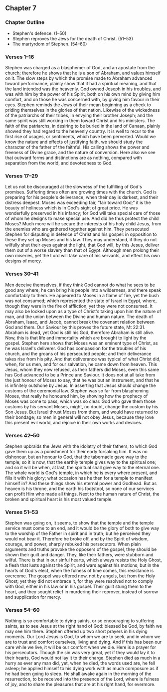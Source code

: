 ## Chapter 7

### Chapter Outline

- Stephen's defence. (1–50)
- Stephen reproves the Jews for the death of Christ. (51–53)
- The martyrdom of Stephen. (54–60)

### Verses 1–16

Stephen was charged as a blasphemer of God, and an apostate from the church; therefore he shows that he is a son of Abraham, and values himself on it. The slow steps by which the promise made to Abraham advanced toward performance, plainly show that it had a spiritual meaning, and that the land intended was the heavenly. God owned Joseph in his troubles, and was with him by the power of his Spirit, both on his own mind by giving him comfort, and on those he was concerned with, by giving him favour in their eyes. Stephen reminds the Jews of their mean beginning as a check to priding themselves in the glories of that nation. Likewise of the wickedness of the patriarchs of their tribes, in envying their brother Joseph; and the same spirit was still working in them toward Christ and his ministers. The faith of the patriarchs, in desiring to be buried in the land of Canaan, plainly showed they had regard to the heavenly country. It is well to recur to the first rise of usages, or sentiments, which have been perverted. Would we know the nature and effects of justifying faith, we should study the character of the father of the faithful. His calling shows the power and freeness of Divine grace, and the nature of conversion. Here also we see that outward forms and distinctions are as nothing, compared with separation from the world, and devotedness to God.

### Verses 17–29

Let us not be discouraged at the slowness of the fulfilling of God's promises. Suffering times often are growing times with the church. God is preparing for his people's deliverance, when their day is darkest, and their distress deepest. Moses was exceeding fair, “fair toward God;” it is the beauty of holiness which is in God's sight of great price. He was wonderfully preserved in his infancy; for God will take special care of those of whom he designs to make special use. And did he thus protect the child Moses? Much more will he secure the interests of his holy child Jesus, from the enemies who are gathered together against him. They persecuted Stephen for disputing in defence of Christ and his gospel: in opposition to these they set up Moses and his law. They may understand, if they do not wilfully shut their eyes against the light, that God will, by this Jesus, deliver them out of a worse slavery than that of Egypt. Although men prolong their own miseries, yet the Lord will take care of his servants, and effect his own designs of mercy.

### Verses 30–41

Men deceive themselves, if they think God cannot do what he sees to be good any where; he can bring his people into a wilderness, and there speak comfortably to them. He appeared to Moses in a flame of fire, yet the bush was not consumed; which represented the state of Israel in Egypt, where, though they were in the fire of affliction, yet they were not consumed. It may also be looked upon as a type of Christ's taking upon him the nature of man, and the union between the Divine and human nature. The death of Abraham, Isaac, and Jacob, cannot break the covenant relation between God and them. Our Saviour by this proves the future state, Mt 22:31. Abraham is dead, yet God is still his God, therefore Abraham is still alive. Now, this is that life and immortality which are brought to light by the gospel. Stephen here shows that Moses was an eminent type of Christ, as he was Israel's deliverer. God has compassion for the troubles of his church, and the groans of his persecuted people; and their deliverance takes rise from his pity. And that deliverance was typical of what Christ did, when, for us men, and for our salvation, he came down from heaven. This Jesus, whom they now refused, as their fathers did Moses, even this same has God advanced to be a Prince and Saviour. It does not at all take from the just honour of Moses to say, that he was but an instrument, and that he is infinitely outshone by Jesus. In asserting that Jesus should change the customs of the ceremonial law. Stephen was so far from blaspheming Moses, that really he honoured him, by showing how the prophecy of Moses was come to pass, which was so clear. God who gave them those customs by his servant Moses, might, no doubt, change the custom by his Son Jesus. But Israel thrust Moses from them, and would have returned to their bondage; so men in general will not obey Jesus, because they love this present evil world, and rejoice in their own works and devices.

### Verses 42–50

Stephen upbraids the Jews with the idolatry of their fathers, to which God gave them up as a punishment for their early forsaking him. It was no dishonour, but an honour to God, that the tabernacle gave way to the temple; so it is now, that the earthly temple gives way to the spiritual one; and so it will be when, at last, the spiritual shall give way to the eternal one. The whole world is God's temple, in which he is every where present, and fills it with his glory; what occasion has he then for a temple to manifest himself in? And these things show his eternal power and Godhead. But as heaven is his throne, and the earth his footstool, so none of our services can profit Him who made all things. Next to the human nature of Christ, the broken and spiritual heart is his most valued temple.

### Verses 51–53

Stephen was going on, it seems, to show that the temple and the temple service must come to an end, and it would be the glory of both to give way to the worship of the Father in spirit and in truth; but he perceived they would not bear it. Therefore he broke off, and by the Spirit of wisdom, courage, and power, sharply rebuked his persecutors. When plain arguments and truths provoke the opposers of the gospel, they should be shown their guilt and danger. They, like their fathers, were stubborn and wilful. There is that in our sinful hearts, which always resists the Holy Ghost, a flesh that lusts against the Spirit, and wars against his motions; but in the hearts of God's elect, when the fulness of time comes, this resistance is overcome. The gospel was offered now, not by angels, but from the Holy Ghost; yet they did not embrace it, for they were resolved not to comply with God, either in his law or in his gospel. Their guilt stung them to the heart, and they sought relief in murdering their reprover, instead of sorrow and supplication for mercy.

### Verses 54–60

Nothing is so comfortable to dying saints, or so encouraging to suffering saints, as to see Jesus at the right hand of God: blessed be God, by faith we may see him there. Stephen offered up two short prayers in his dying moments. Our Lord Jesus is God, to whom we are to seek, and in whom we are to trust and comfort ourselves, living and dying. And if this has been our care while we live, it will be our comfort when we die. Here is a prayer for his persecutors. Though the sin was very great, yet if they would lay it to their hearts, God would not lay it to their charge. Stephen died as much in a hurry as ever any man did, yet, when he died, the words used are, he fell asleep; he applied himself to his dying work with as much composure as if he had been going to sleep. He shall awake again in the morning of the resurrection, to be received into the presence of the Lord, where is fulness of joy, and to share the pleasures that are at his right hand, for evermore.

